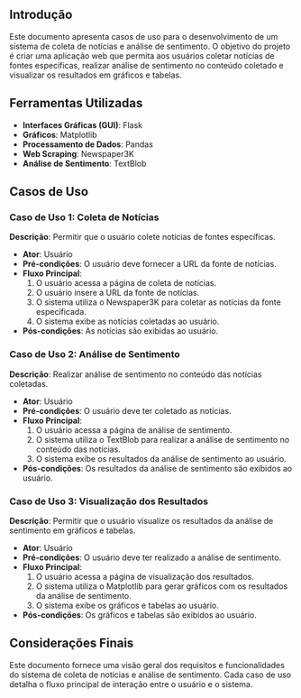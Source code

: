 ## Introdução
Este documento apresenta casos de uso para o desenvolvimento de um sistema de coleta de notícias e análise de sentimento. O objetivo do projeto é criar uma aplicação web que permita aos usuários coletar notícias de fontes específicas, realizar análise de sentimento no conteúdo coletado e visualizar os resultados em gráficos e tabelas.

## Ferramentas Utilizadas
- **Interfaces Gráficas (GUI)**: Flask
- **Gráficos**: Matplotlib
- **Processamento de Dados**: Pandas
- **Web Scraping**: Newspaper3K
- **Análise de Sentimento**: TextBlob

## Casos de Uso

### Caso de Uso 1: Coleta de Notícias
**Descrição**: Permitir que o usuário colete notícias de fontes específicas.
- **Ator**: Usuário
- **Pré-condições**: O usuário deve fornecer a URL da fonte de notícias.
- **Fluxo Principal**:
  1. O usuário acessa a página de coleta de notícias.
  2. O usuário insere a URL da fonte de notícias.
  3. O sistema utiliza o Newspaper3K para coletar as notícias da fonte especificada.
  4. O sistema exibe as notícias coletadas ao usuário.
- **Pós-condições**: As notícias são exibidas ao usuário.

### Caso de Uso 2: Análise de Sentimento
**Descrição**: Realizar análise de sentimento no conteúdo das notícias coletadas.
- **Ator**: Usuário
- **Pré-condições**: O usuário deve ter coletado as notícias.
- **Fluxo Principal**:
  1. O usuário acessa a página de análise de sentimento.
  2. O sistema utiliza o TextBlob para realizar a análise de sentimento no conteúdo das notícias.
  3. O sistema exibe os resultados da análise de sentimento ao usuário.
- **Pós-condições**: Os resultados da análise de sentimento são exibidos ao usuário.

### Caso de Uso 3: Visualização dos Resultados
**Descrição**: Permitir que o usuário visualize os resultados da análise de sentimento em gráficos e tabelas.
- **Ator**: Usuário
- **Pré-condições**: O usuário deve ter realizado a análise de sentimento.
- **Fluxo Principal**:
  1. O usuário acessa a página de visualização dos resultados.
  2. O sistema utiliza o Matplotlib para gerar gráficos com os resultados da análise de sentimento.
  3. O sistema exibe os gráficos e tabelas ao usuário.
- **Pós-condições**: Os gráficos e tabelas são exibidos ao usuário.

## Considerações Finais
Este documento fornece uma visão geral dos requisitos e funcionalidades do sistema de coleta de notícias e análise de sentimento. Cada caso de uso detalha o fluxo principal de interação entre o usuário e o sistema.